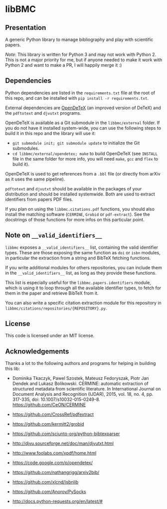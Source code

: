 libBMC
======

## Presentation

A generic Python library to manage bibliography and play with scientific
papers.


_Note_: This library is written for Python 3 and may not work with Python 2.
This is not a major priority for me, but if anyone needed to make it work with
Python 2 and want to make a PR, I will happily merge it :)


## Dependencies

Python dependencies are listed in the `requirements.txt` file at the root of
this repo, and can be installed with `pip install -r requirements.txt`.


External dependencies are [OpenDeTeX](https://code.google.com/p/opendetex/)
(an improved version of DeTeX) and the `pdftotext` and `djvutxt` programs.


OpenDeTeX is available as a Git submodule in the `libbmc/external` folder. If
you do not have it installed system-wide, you can use the following steps to
build it in this repo and the library will use it:

* `git submodule init; git submodule update` to initialize the Git submodules.
* `cd libbmc/external/opendetex; make` to build OpenDeTeX (see `INSTALL` file
  in the same folder for more info, you will need `make`, `gcc` and `flex` to
  build it).

OpenDeTeX is used to get references from a `.bbl` file (or directly from arXiv
as it uses the same pipeline).


`pdftotext` and `djvutxt` should be available in the packages of your
distribution and should be installed systemwide. Both are used to extract
identifiers from papers PDF files.


If you plan on using the `libbmc.citations.pdf` functions, you should also
install the matching software (`CERMINE`, `Grobid` or `pdf-extract`). See the
docstrings of those functions for more infos on this particular point.


## Note on `__valid_identifiers__`

`libbmc` exposes a `__valid_identifiers__` list, containing the valid
identifier types. These are those exposing the same function as `doi` or
`isbn` modules, in particular the extraction from a string and BibTeX
fetching functions.

If you write additional modules for others repositories, you can include them
in the `__valid_identifiers__` list, as long as they provide these functions.

This list is especially useful for the `libbmc.papers.identifiers` module,
which is using it to loop through all the available identifier types, to fetch
for them in the paper and retrieve BibTeX from it.

You can also write a specific citation extraction module for this repository
in `libbmc/citations/repositories/{REPOSITORY}.py`.


## License

This code is licensed under an MIT license.


## Acknowledgements

Thanks a lot to the following authors and programs for helping in building
this lib:

* Dominika Tkaczyk, Pawel Szostek, Mateusz Fedoryszak, Piotr Jan Dendek and
Lukasz Bolikowski.
CERMINE: automatic extraction of structured metadata from scientific
literature.
In International Journal on Document Analysis and Recognition (IJDAR), 2015,
vol. 18, no. 4, pp. 317-335, doi: 10.1007/s10032-015-0249-8.
https://github.com/CeON/CERMINE

* https://github.com/CrossRef/pdfextract

* https://github.com/kermitt2/grobid

* https://github.com/sciunto-org/python-bibtexparser

* http://djvu.sourceforge.net/doc/man/djvutxt.html

* http://www.foolabs.com/xpdf/home.html

* https://code.google.com/p/opendetex/

* https://github.com/nathangrigg/arxiv2bib/

* https://github.com/xlcnd/isbnlib

* https://github.com/Anorov/PySocks

* http://docs.python-requests.org/en/latest/#
